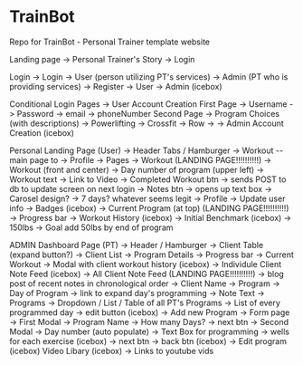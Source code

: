 # TrainBot
Repo for TrainBot - Personal Trainer template website





Landing page
    -> Personal Trainer's Story
    -> Login

Login
    -> Login
        -> User (person utilizing PT's services)
        -> Admin (PT who is providing services)
    -> Register
        -> User
        -> Admin (icebox)

Conditional Login Pages
    -> User Account Creation
        First Page
            -> Username
            -> Password
            -> email
            -> phoneNumber
        Second Page
            -> Program Choices (with descriptions)
                -> Powerlifting
                -> Crossfit
                -> Row
            ->
    -> Admin Account Creation (icebox)

Personal Landing Page (User)
    -> Header Tabs / Hamburger
        -> Workout -- main page to 
        -> Profile
    -> Pages
        -> Workout (LANDING PAGE!!!!!!!!!!)
            -> Workout (front and center)
                -> Day number of program (upper left)
                -> Workout text
                    -> Link to Video
                -> Completed Workout btn -> sends POST to db to update screen on next login
                -> Notes btn -> opens up text box
            -> Carosel design? 
                -> 7 days? whatever seems legit
        -> Profile
            -> Update user info
            -> Badges (icebox)
            -> Current Program (at top) (LANDING PAGE!!!!!!!!!!)
                -> Progress bar
            -> Workout History (icebox)
            -> Initial Benchmark (icebox)
                -> 150lbs
                -> Goal add 50lbs by end of program


ADMIN Dashboard Page (PT)
    -> Header / Hamburger
        -> Client Table (expand button?)
            -> Client List
                -> Program Details
                -> Progress bar
                    -> Current Workout 
            -> Modal with client workout history (icebox)
            -> Individule Client Note Feed (icebox)
        -> All Client Note Feed (LANDING PAGE!!!!!!!!!!)
            -> blog post of recent notes in chronological order
                -> Client Name
                -> Program
                -> Day of Program
                    -> link to expand day's programming
                -> Note Text
        -> Programs
            -> Dropdown / List / Table of all PT's Programs
                -> List of every programmed day
                    -> edit button (icebox)
            -> Add new Program
                -> Form page
                    -> First Modal
                        -> Program Name
                        -> How many Days?
                        -> next btn
                    -> Second Modal
                        -> Day number (auto populate)
                        -> Text Box for programming
                        -> wells for each exercise (icebox)
                        -> next btn
                        -> back btn (icebox)
                -> Edit program (icebox)
Video Libary (icebox)
    -> Links to youtube vids